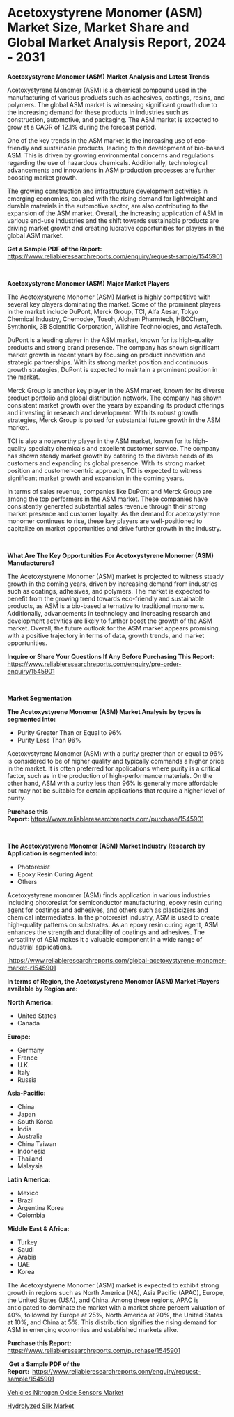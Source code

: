 <p><h1>Acetoxystyrene Monomer (ASM) Market Size, Market Share and Global Market Analysis Report, 2024 - 2031</h1></p><p><strong>Acetoxystyrene Monomer (ASM) Market Analysis and Latest Trends</strong></p>
<p><p>Acetoxystyrene Monomer (ASM) is a chemical compound used in the manufacturing of various products such as adhesives, coatings, resins, and polymers. The global ASM market is witnessing significant growth due to the increasing demand for these products in industries such as construction, automotive, and packaging. The ASM market is expected to grow at a CAGR of 12.1% during the forecast period.</p><p>One of the key trends in the ASM market is the increasing use of eco-friendly and sustainable products, leading to the development of bio-based ASM. This is driven by growing environmental concerns and regulations regarding the use of hazardous chemicals. Additionally, technological advancements and innovations in ASM production processes are further boosting market growth.</p><p>The growing construction and infrastructure development activities in emerging economies, coupled with the rising demand for lightweight and durable materials in the automotive sector, are also contributing to the expansion of the ASM market. Overall, the increasing application of ASM in various end-use industries and the shift towards sustainable products are driving market growth and creating lucrative opportunities for players in the global ASM market.</p></p>
<p><strong>Get a Sample PDF of the Report:&nbsp;</strong> <a href="https://www.reliableresearchreports.com/enquiry/request-sample/1545901">https://www.reliableresearchreports.com/enquiry/request-sample/1545901</a></p>
<p>&nbsp;</p>
<p><strong>Acetoxystyrene Monomer (ASM) Major Market Players</strong></p>
<p><p>The Acetoxystyrene Monomer (ASM) Market is highly competitive with several key players dominating the market. Some of the prominent players in the market include DuPont, Merck Group, TCI, Alfa Aesar, Tokyo Chemical Industry, Chemodex, Tosoh, Alchem Pharmtech, HBCChem, Synthonix, 3B Scientific Corporation, Wilshire Technologies, and AstaTech.</p><p>DuPont is a leading player in the ASM market, known for its high-quality products and strong brand presence. The company has shown significant market growth in recent years by focusing on product innovation and strategic partnerships. With its strong market position and continuous growth strategies, DuPont is expected to maintain a prominent position in the market.</p><p>Merck Group is another key player in the ASM market, known for its diverse product portfolio and global distribution network. The company has shown consistent market growth over the years by expanding its product offerings and investing in research and development. With its robust growth strategies, Merck Group is poised for substantial future growth in the ASM market.</p><p>TCI is also a noteworthy player in the ASM market, known for its high-quality specialty chemicals and excellent customer service. The company has shown steady market growth by catering to the diverse needs of its customers and expanding its global presence. With its strong market position and customer-centric approach, TCI is expected to witness significant market growth and expansion in the coming years.</p><p>In terms of sales revenue, companies like DuPont and Merck Group are among the top performers in the ASM market. These companies have consistently generated substantial sales revenue through their strong market presence and customer loyalty. As the demand for acetoxystyrene monomer continues to rise, these key players are well-positioned to capitalize on market opportunities and drive further growth in the industry.</p></p>
<p>&nbsp;</p>
<p><strong>What Are The Key Opportunities For Acetoxystyrene Monomer (ASM) Manufacturers?</strong></p>
<p><p>The Acetoxystyrene Monomer (ASM) market is projected to witness steady growth in the coming years, driven by increasing demand from industries such as coatings, adhesives, and polymers. The market is expected to benefit from the growing trend towards eco-friendly and sustainable products, as ASM is a bio-based alternative to traditional monomers. Additionally, advancements in technology and increasing research and development activities are likely to further boost the growth of the ASM market. Overall, the future outlook for the ASM market appears promising, with a positive trajectory in terms of data, growth trends, and market opportunities.</p></p>
<p><strong>Inquire or Share Your Questions If Any Before Purchasing This Report:</strong> <a href="https://www.reliableresearchreports.com/enquiry/pre-order-enquiry/1545901">https://www.reliableresearchreports.com/enquiry/pre-order-enquiry/1545901</a></p>
<p>&nbsp;</p>
<p><strong>Market Segmentation</strong></p>
<p><strong>The Acetoxystyrene Monomer (ASM) Market Analysis by types is segmented into:</strong></p>
<p><ul><li>Purity Greater Than or Equal to 96%</li><li>Purity Less Than 96%</li></ul></p>
<p><p>Acetoxystyrene Monomer (ASM) with a purity greater than or equal to 96% is considered to be of higher quality and typically commands a higher price in the market. It is often preferred for applications where purity is a critical factor, such as in the production of high-performance materials. On the other hand, ASM with a purity less than 96% is generally more affordable but may not be suitable for certain applications that require a higher level of purity.</p></p>
<p><strong>Purchase this Report:&nbsp;</strong><a href="https://www.reliableresearchreports.com/purchase/1545901">https://www.reliableresearchreports.com/purchase/1545901</a></p>
<p>&nbsp;</p>
<p><strong>The Acetoxystyrene Monomer (ASM) Market Industry Research by Application is segmented into:</strong></p>
<p><ul><li>Photoresist</li><li>Epoxy Resin Curing Agent</li><li>Others</li></ul></p>
<p><p>Acetoxystyrene monomer (ASM) finds application in various industries including photoresist for semiconductor manufacturing, epoxy resin curing agent for coatings and adhesives, and others such as plasticizers and chemical intermediates. In the photoresist industry, ASM is used to create high-quality patterns on substrates. As an epoxy resin curing agent, ASM enhances the strength and durability of coatings and adhesives. The versatility of ASM makes it a valuable component in a wide range of industrial applications.</p></p>
<p><a href="https://www.reliableresearchreports.com/global-acetoxystyrene-monomer-market-r1545901">&nbsp;https://www.reliableresearchreports.com/global-acetoxystyrene-monomer-market-r1545901</a></p>
<p><strong>In terms of Region, the Acetoxystyrene Monomer (ASM) Market Players available by Region are:</strong></p>
<p>
    <p> <strong> North America: </strong>
        <ul>
            <li>United States</li>
            <li>Canada</li>
        </ul>
        </p> 
    <p> <strong> Europe: </strong>
        <ul>
            <li>Germany</li>
            <li>France</li>
            <li>U.K.</li>
            <li>Italy</li>
            <li>Russia</li>
        </ul>
        </p> 
    <p> <strong> Asia-Pacific: </strong>
        <ul>
            <li>China</li>
            <li>Japan</li>
            <li>South Korea</li>
            <li>India</li>
            <li>Australia</li>
            <li>China Taiwan</li>
            <li>Indonesia</li>
            <li>Thailand</li>
            <li>Malaysia</li>
        </ul>
        </p> 
    <p> <strong> Latin America: </strong>
        <ul>
            <li>Mexico</li>
            <li>Brazil</li>
            <li>Argentina Korea</li>
            <li>Colombia</li>
        </ul>
        </p> 
    <p> <strong> Middle East & Africa: </strong>
        <ul>
            <li>Turkey</li>
            <li>Saudi</li>
            <li>Arabia</li>
            <li>UAE</li>
            <li>Korea</li>
        </ul>
    </p>
    </p>
<p><p>The Acetoxystyrene Monomer (ASM) market is expected to exhibit strong growth in regions such as North America (NA), Asia Pacific (APAC), Europe, the United States (USA), and China. Among these regions, APAC is anticipated to dominate the market with a market share percent valuation of 40%, followed by Europe at 25%, North America at 20%, the United States at 10%, and China at 5%. This distribution signifies the rising demand for ASM in emerging economies and established markets alike.</p></p>
<p><strong>Purchase this Report: </strong><a href="https://www.reliableresearchreports.com/purchase/1545901">https://www.reliableresearchreports.com/purchase/1545901</a></p>
<p>&nbsp;<strong>Get a Sample PDF of the Report:&nbsp;&nbsp;</strong><a href="https://www.reliableresearchreports.com/enquiry/request-sample/1545901">https://www.reliableresearchreports.com/enquiry/request-sample/1545901</a></p>
<p><strong></strong></p>
<p><p><a href="https://medium.com/@abdulkoss1996/vehicles-nitrogen-oxide-sensors-market-report-by-product-type-five-needles-four-needles-end-use-6f3874ea2b0f">Vehicles Nitrogen Oxide Sensors Market</a></p><p><a href="https://view.publitas.com/reportprime-1/global-hydrolyzed-silk-market-is-projected-to-grow-at-a-cagr-of-14-9-forcasted-for-period-from-2024-to-2031/">Hydrolyzed Silk Market</a></p></p>